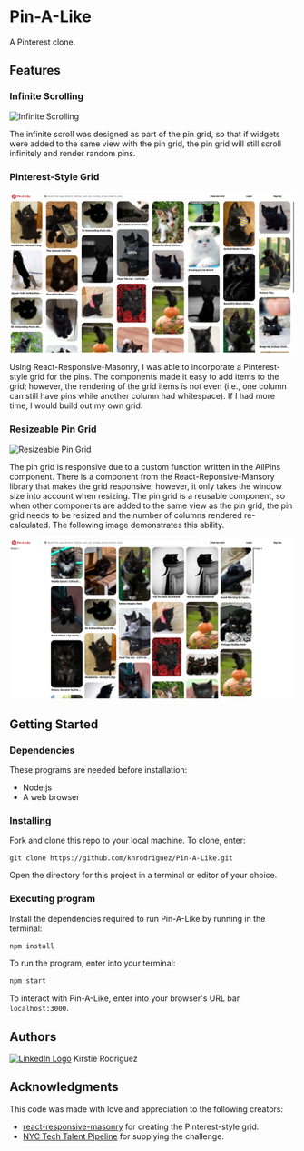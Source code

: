 # Pin-A-Like
A Pinterest clone.

## Features

### Infinite Scrolling 

![Infinite Scrolling](https://github.com/knrodriguez/Pin-A-Like/blob/main/public/assets/readme-assets/infinite-scrolling.gif?raw=true)

The infinite scroll was designed as part of the pin grid, so that if widgets were added to the same view with the pin grid, the pin grid will still scroll infinitely and render random pins. 

### Pinterest-Style Grid
![Grid Layout](./public/assets/readme-assets/grid-layout.png)

Using React-Responsive-Masonry, I was able to incorporate a Pinterest-style grid for the pins. The components made it easy to add items to the grid; however, the rendering of the grid items is not even (i.e., one column can still have pins while another column had whitespace). If I had more time, I would build out my own grid. 

### Resizeable Pin Grid
![Resizeable Pin Grid](https://github.com/knrodriguez/Pin-A-Like/blob/main/public/assets/readme-assets/resizable-pin-grid.gif?raw=true)

The pin grid is responsive due to a custom function written in the AllPins component. There is a component from the React-Reponsive-Mansory library that makes the grid responsive; however, it only takes the window size into account when resizing. The pin grid is a reusable component, so when other components are added to the same view as the pin grid, the pin grid needs to be resized and the number of columns rendered re-calculated. The following image demonstrates this ability.

![Pin Grid with Widgets](https://github.com/knrodriguez/Pin-A-Like/blob/main/public/assets/readme-assets/pin-grid-with-widgets.png?raw=true)

## Getting Started

### Dependencies
These programs are needed before installation: 
* Node.js
* A web browser

### Installing

Fork and clone this repo to your local machine. To clone, enter:
```
git clone https://github.com/knrodriguez/Pin-A-Like.git
```
Open the directory for this project in a terminal or editor of your choice.

### Executing program

Install the dependencies required to run Pin-A-Like by running in the terminal:
```bash
npm install
```
To run the program, enter into your terminal:
```bash
npm start
```
To interact with Pin-A-Like, enter into your browser's URL bar `localhost:3000`.

## Authors

[![LinkedIn Logo](https://external-content.duckduckgo.com/iu/?u=http%3A%2F%2Fwww.polycom.com%2Fcontent%2Fdam%2Fpolycom%2Fwww%2Fimages%2Ficons-and-buttons%2Flogo-linkedin-small.png&f=1&nofb=1)](https://www.linkedin.com/in/kirstierodriguez/) Kirstie Rodriguez


## Acknowledgments
This code was made with love and appreciation to the following creators: 

* [react-responsive-masonry](https://github.com/cedricdelpoux/react-responsive-masonry#readme) for creating the Pinterest-style grid.
* [NYC Tech Talent Pipeline](https://ttp.nyc/join) for supplying the challenge.